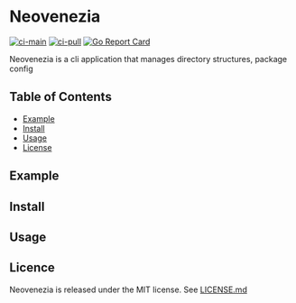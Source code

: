 # Neovenezia
[![ci-main](https://github.com/ningenMe/neovenezia/actions/workflows/ci-main.yaml/badge.svg)](https://github.com/ningenMe/neovenezia/actions/workflows/ci-main.yaml)
[![ci-pull](https://github.com/ningenMe/neovenezia/actions/workflows/ci-pull.yaml/badge.svg)](https://github.com/ningenMe/neovenezia/actions/workflows/ci-pull.yaml)
[![Go Report Card](https://goreportcard.com/badge/github.com/ningenMe/neovenezia)](https://goreportcard.com/report/github.com/ningenMe/neovenezia)  

Neovenezia is a cli application that manages directory structures, package config

## Table of Contents
- [Example](##Example)
- [Install](##Install)
- [Usage](##Usage)
- [License](##License)

## Example

## Install

## Usage

## Licence  
Neovenezia is released under the MIT license. See [LICENSE.md](LICENSE.md)